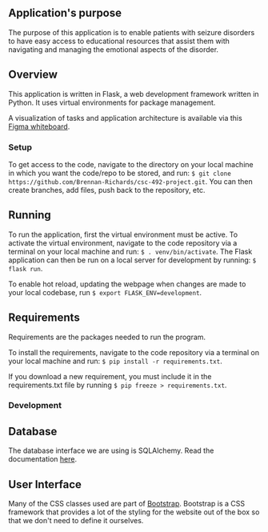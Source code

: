 ## Application's purpose
The purpose of this application is to enable patients with seizure disorders to have easy access to educational resources that assist them with navigating and managing the emotional aspects of the disorder.

## Overview
This application is written in Flask, a web development framework written in Python. It uses virtual environments for package management.

A visualization of tasks and application architecture is available via this [Figma whiteboard](https://www.figma.com/file/lHswI2yQxbDxS8nV8eekAt/Engineering-Whiteboard?node-id=36%3A14).

### Setup 
To get access to the code, navigate to the directory on your local machine in which you want the code/repo to be stored, and run: ```$ git clone https://github.com/Brennan-Richards/csc-492-project.git```. You can then create branches, add files, push back to the repository, etc.

## Running
To run the application, first the virtual environment must be active. To activate the virtual environment, navigate to the code repository via a terminal on your local machine and run: ```$ . venv/bin/activate```. The Flask application can then be run on a local server for development by running: ```$ flask run```.

To enable hot reload, updating the webpage when changes are made to your local codebase, run ```$ export FLASK_ENV=development```.

## Requirements
Requirements are the packages needed to run the program.

To install the requirements, navigate to the code repository via a terminal on your local machine and run: ```$ pip install -r requirements.txt```.

If you download a new requirement, you must include it in the requirements.txt file by running ```$ pip freeze > requirements.txt```.

### Development

## Database
The database interface we are using is SQLAlchemy. Read the documentation [here](https://flask-sqlalchemy.palletsprojects.com/en/2.x/quickstart/).

## User Interface
Many of the CSS classes used are part of [Bootstrap](https://getbootstrap.com/docs/5.0/getting-started/introduction/). Bootstrap is a CSS framework that provides a lot of the styling for the website out of the box so that we don't need to define it ourselves.
